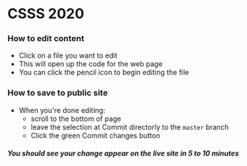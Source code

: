 # CSSS 2020

### How to edit content
- Click on a file you want to edit
- This will open up the code for the web page
- You can click the pencil icon to begin editing the file

### How to save to public site
- When you're done editing:
  - scroll to the bottom of page
  - leave the selection at Commit directorly to the `master` branch
  - Click the green Commit changes button
  
##### You should see your change appear on the live site in 5 to 10 minutes

